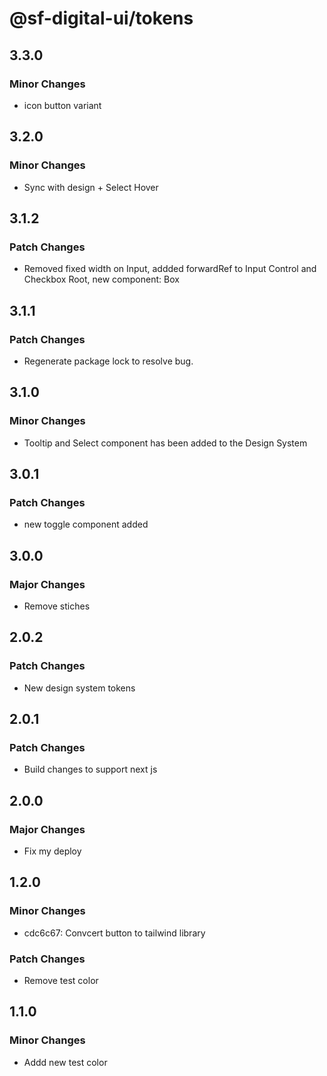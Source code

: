 # @sf-digital-ui/tokens

## 3.3.0

### Minor Changes

- icon button variant

## 3.2.0

### Minor Changes

- Sync with design + Select Hover

## 3.1.2

### Patch Changes

- Removed fixed width on Input, addded forwardRef to Input Control and Checkbox Root, new component: Box

## 3.1.1

### Patch Changes

- Regenerate package lock to resolve bug.

## 3.1.0

### Minor Changes

- Tooltip and Select component has been added to the Design System

## 3.0.1

### Patch Changes

- new toggle component added

## 3.0.0

### Major Changes

- Remove stiches

## 2.0.2

### Patch Changes

- New design system tokens

## 2.0.1

### Patch Changes

- Build changes to support next js

## 2.0.0

### Major Changes

- Fix my deploy

## 1.2.0

### Minor Changes

- cdc6c67: Convcert button to tailwind library

### Patch Changes

- Remove test color

## 1.1.0

### Minor Changes

- Addd new test color
